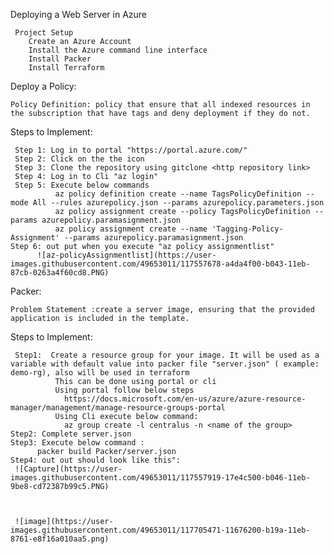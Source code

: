 Deploying a Web Server in Azure
            
     Project Setup
        Create an Azure Account
        Install the Azure command line interface
        Install Packer
        Install Terraform
        
  Deploy a Policy:
      
    Policy Definition: policy that ensure that all indexed resources in the subscription that have tags and deny deployment if they do not.
    
  Steps to Implement:
     
     Step 1: Log in to portal "https://portal.azure.com/"
     Step 2: Click on the the icon
     Step 3: Clone the repository using gitclone <http repository link>
     Step 4: Log in to Cli "az login"
     Step 5: Execute below commands 
              az policy definition create --name TagsPolicyDefinition --mode All --rules azurepolicy.json --params azurepolicy.parameters.json
              az policy assignment create --policy TagsPolicyDefinition --params azurepolicy.paramasignment.json
              az policy assignment create --name 'Tagging-Policy-Assignment' --params azurepolicy.paramasignment.json
    Step 6: out put when you execute "az policy assignmentlist"
          ![az-policyAssignmentlist](https://user-images.githubusercontent.com/49653011/117557678-a4da4f00-b043-11eb-87cb-0263a4f60cd8.PNG)

   Packer:
   
    Problem Statement :create a server image, ensuring that the provided application is included in the template.
    
  Steps to Implement:
  
     Step1:  Create a resource group for your image. It will be used as a variable with default value into packer file "server.json" ( example: demo-rg), also will be used in terraform
              This can be done using portal or cli
              Using portal follow below steps
                https://docs.microsoft.com/en-us/azure/azure-resource-manager/management/manage-resource-groups-portal
              Using Cli execute below command:
                az group create -l centralus -n <name of the group>
    Step2: Complete server.json
    Step3: Execute below command :
          packer build Packer/server.json
    Step4: out out should look like this":
     ![Capture](https://user-images.githubusercontent.com/49653011/117557919-17e4c500-b046-11eb-9be8-cd72387b99c5.PNG)
     
     
     
     ![image](https://user-images.githubusercontent.com/49653011/117705471-11676200-b19a-11eb-8761-e8f16a010aa5.png)

